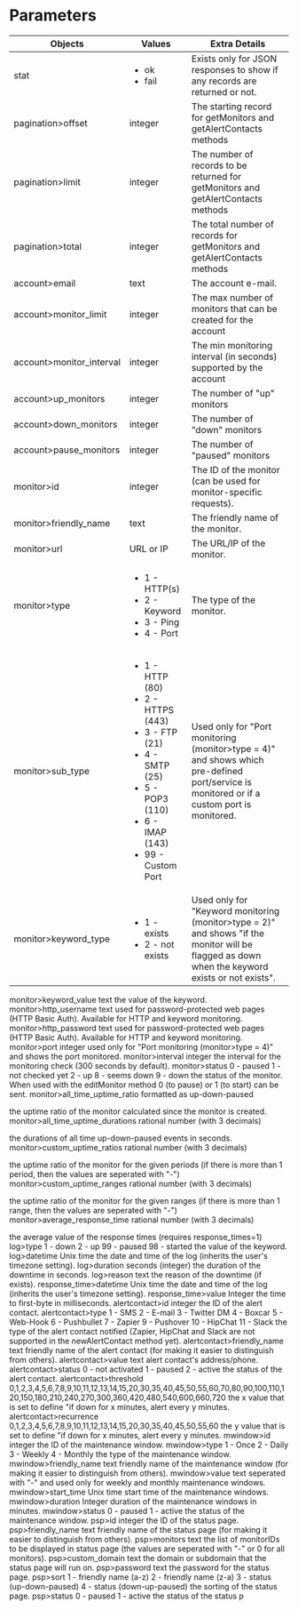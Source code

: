 # Parameters
Objects	|      Values      | Extra Details
------- |      ------      |  ----------  
stat | <ul><li>ok</li><li>fail</li></ul> | Exists only for JSON responses to show if any records are returned or not.
pagination>offset |	integer	| The starting record for getMonitors and getAlertContacts methods
pagination>limit | integer | The number of records to be returned for getMonitors and getAlertContacts methods
pagination>total | integer | The total number of records for getMonitors and getAlertContacts methods
account>email | text | The account e-mail.
account>monitor_limit | integer | The max number of monitors that can be created for the account
account>monitor_interval | integer | The min monitoring interval (in seconds) supported by the account
account>up_monitors | integer | The number of "up" monitors
account>down_monitors | integer | The number of "down" monitors
account>pause_monitors | integer | The number of "paused" monitors
monitor>id | integer | The ID of the monitor (can be used for monitor-specific requests).
monitor>friendly_name | text | The friendly name of the monitor.
monitor>url | URL or IP | The URL/IP of the monitor.
monitor>type | <ul><li>1 - HTTP(s)</li><li>2 - Keyword</li><li>3 - Ping</li><li>4 - Port</li></ul> | The type of the monitor.
monitor>sub_type | <ul><li>1 - HTTP (80)</li><li>2 - HTTPS (443)</li><li>3 - FTP (21)</li><li>4 - SMTP (25)</li><li>5 - POP3 (110)</li><li>6 - IMAP (143)</li><li>99 - Custom Port</li></ul> | Used only for "Port monitoring (monitor>type = 4)" and shows which pre-defined port/service is monitored or if a custom port is monitored.
monitor>keyword_type | <ul><li>1 - exists</li><li>2 - not exists</li></ul> | Used only for "Keyword monitoring (monitor>type = 2)" and shows "if the monitor will be flagged as down when the keyword exists or not exists".
monitor>keyword_value	text	the value of the keyword.
monitor>http_username	text	used for password-protected web pages (HTTP Basic Auth). Available for HTTP and keyword monitoring.
monitor>http_password	text	used for password-protected web pages (HTTP Basic Auth). Available for HTTP and keyword monitoring.
monitor>port	integer	used only for "Port monitoring (monitor>type = 4)" and shows the port monitored.
monitor>interval	integer	the interval for the monitoring check (300 seconds by default).
monitor>status
0 - paused
1 - not checked yet
2 - up
8 - seems down
9 - down
the status of the monitor. When used with the editMonitor method 0 (to pause) or 1 (to start) can be sent.
monitor>all_time_uptime_ratio
formatted as up-down-paused

the uptime ratio of the monitor calculated since the monitor is created.
monitor>all_time_uptime_durations
rational number (with 3 decimals)

the durations of all time up-down-paused events in seconds.
monitor>custom_uptime_ratios
rational number (with 3 decimals)

the uptime ratio of the monitor for the given periods (if there is more than 1 period, then the values are seperated with "-")
monitor>custom_uptime_ranges
rational number (with 3 decimals)

the uptime ratio of the monitor for the given ranges (if there is more than 1 range, then the values are seperated with "-")
monitor>average_response_time
rational number (with 3 decimals)

the average value of the response times (requires response_times=1)
log>type
1 - down
2 - up
99 - paused
98 - started
the value of the keyword.
log>datetime	Unix time	the date and time of the log (inherits the user's timezone setting).
log>duration	seconds (integer)	the duration of the downtime in seconds.
log>reason	text	the reason of the downtime (if exists).
response_time>datetime	Unix time	the date and time of the log (inherits the user's timezone setting).
response_time>value	Integer	the time to first-byte in milliseconds.
alertcontact>id	integer	the ID of the alert contact.
alertcontact>type
1 - SMS
2 - E-mail
3 - Twitter DM
4 - Boxcar
5 - Web-Hook
6 - Pushbullet
7 - Zapier
9 - Pushover
10 - HipChat
11 - Slack
the type of the alert contact notified (Zapier, HipChat and Slack are not supported in the newAlertContact method yet).
alertcontact>friendly_name	text	friendly name of the alert contact (for making it easier to distinguish from others).
alertcontact>value	text	alert contact's address/phone.
alertcontact>status
0 - not activated
1 - paused
2 - active
the status of the alert contact.
alertcontact>threshold	0,1,2,3,4,5,6,7,8,9,10,11,12,13,14,15,20,30,35,40,45,50,55,60,70,80,90,100,110,120,150,180,210,240,270,300,360,420,480,540,600,660,720	the x value that is set to define "if down for x minutes, alert every y minutes.
alertcontact>recurrence	0,1,2,3,4,5,6,7,8,9,10,11,12,13,14,15,20,30,35,40,45,50,55,60	the y value that is set to define "if down for x minutes, alert every y minutes.
mwindow>id	integer	the ID of the maintenance window.
mwindow>type
1 - Once
2 - Daily
3 - Weekly
4 - Monthly
the type of the maintenance window.
mwindow>friendly_name	text	friendly name of the maintenance window (for making it easier to distinguish from others).
mwindow>value	text	seperated with "-" and used only for weekly and monthly maintenance windows.
mwindow>start_time	Unix time	start time of the maintenance windows.
mwindow>duration	Integer	duration of the maintenance windows in minutes.
mwindow>status
0 - paused
1 - active
the status of the maintenance window.
psp>id	integer	the ID of the status page.
psp>friendly_name	text	friendly name of the status page (for making it easier to distinguish from others).
psp>monitors	text	the list of monitorIDs to be displayed in status page (the values are seperated with "-" or 0 for all monitors).
psp>custom_domain	text	the domain or subdomain that the status page will run on.
psp>password	text	the password for the status page.
psp>sort
1 - friendly name (a-z)
2 - friendly name (z-a)
3 - status (up-down-paused)
4 - status (down-up-paused)
the sorting of the status page.
psp>status
0 - paused
1 - active
the status of the status p

